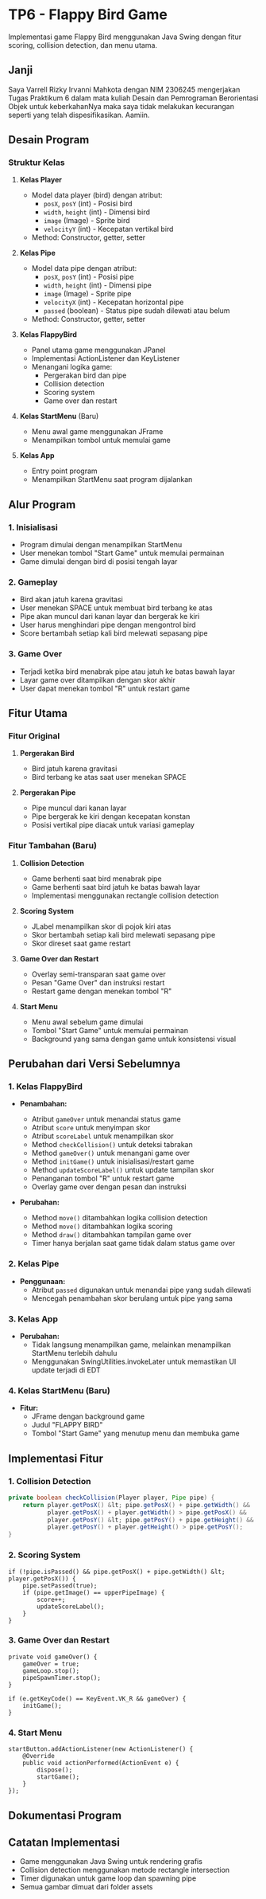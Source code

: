 # TP6 - Flappy Bird Game

Implementasi game Flappy Bird menggunakan Java Swing dengan fitur scoring, collision detection, dan menu utama.

## Janji  
Saya Varrell Rizky Irvanni Mahkota dengan NIM 2306245 mengerjakan Tugas Praktikum 6 dalam mata kuliah Desain dan Pemrograman Berorientasi Objek untuk keberkahanNya maka saya tidak melakukan kecurangan seperti yang telah dispesifikasikan. Aamiin.

## Desain Program

### Struktur Kelas
1. **Kelas Player**  
   - Model data player (bird) dengan atribut:
     - `posX`, `posY` (int) - Posisi bird
     - `width`, `height` (int) - Dimensi bird
     - `image` (Image) - Sprite bird
     - `velocityY` (int) - Kecepatan vertikal bird
   - Method: Constructor, getter, setter

2. **Kelas Pipe**  
   - Model data pipe dengan atribut:
     - `posX`, `posY` (int) - Posisi pipe
     - `width`, `height` (int) - Dimensi pipe
     - `image` (Image) - Sprite pipe
     - `velocityX` (int) - Kecepatan horizontal pipe
     - `passed` (boolean) - Status pipe sudah dilewati atau belum
   - Method: Constructor, getter, setter

3. **Kelas FlappyBird**  
   - Panel utama game menggunakan JPanel
   - Implementasi ActionListener dan KeyListener
   - Menangani logika game:
     - Pergerakan bird dan pipe
     - Collision detection
     - Scoring system
     - Game over dan restart

4. **Kelas StartMenu** (Baru)
   - Menu awal game menggunakan JFrame
   - Menampilkan tombol untuk memulai game

5. **Kelas App**  
   - Entry point program
   - Menampilkan StartMenu saat program dijalankan

## Alur Program

### 1. Inisialisasi
- Program dimulai dengan menampilkan StartMenu
- User menekan tombol "Start Game" untuk memulai permainan
- Game dimulai dengan bird di posisi tengah layar

### 2. Gameplay
- Bird akan jatuh karena gravitasi
- User menekan SPACE untuk membuat bird terbang ke atas
- Pipe akan muncul dari kanan layar dan bergerak ke kiri
- User harus menghindari pipe dengan mengontrol bird
- Score bertambah setiap kali bird melewati sepasang pipe

### 3. Game Over
- Terjadi ketika bird menabrak pipe atau jatuh ke batas bawah layar
- Layar game over ditampilkan dengan skor akhir
- User dapat menekan tombol "R" untuk restart game

## Fitur Utama

### Fitur Original
1. **Pergerakan Bird**  
   - Bird jatuh karena gravitasi
   - Bird terbang ke atas saat user menekan SPACE

2. **Pergerakan Pipe**  
   - Pipe muncul dari kanan layar
   - Pipe bergerak ke kiri dengan kecepatan konstan
   - Posisi vertikal pipe diacak untuk variasi gameplay

### Fitur Tambahan (Baru)
1. **Collision Detection**  
   - Game berhenti saat bird menabrak pipe
   - Game berhenti saat bird jatuh ke batas bawah layar
   - Implementasi menggunakan rectangle collision detection

2. **Scoring System**  
   - JLabel menampilkan skor di pojok kiri atas
   - Skor bertambah setiap kali bird melewati sepasang pipe
   - Skor direset saat game restart

3. **Game Over dan Restart**  
   - Overlay semi-transparan saat game over
   - Pesan "Game Over" dan instruksi restart
   - Restart game dengan menekan tombol "R"

4. **Start Menu**  
   - Menu awal sebelum game dimulai
   - Tombol "Start Game" untuk memulai permainan
   - Background yang sama dengan game untuk konsistensi visual

## Perubahan dari Versi Sebelumnya

### 1. Kelas FlappyBird
- **Penambahan:**
  - Atribut `gameOver` untuk menandai status game
  - Atribut `score` untuk menyimpan skor
  - Atribut `scoreLabel` untuk menampilkan skor
  - Method `checkCollision()` untuk deteksi tabrakan
  - Method `gameOver()` untuk menangani game over
  - Method `initGame()` untuk inisialisasi/restart game
  - Method `updateScoreLabel()` untuk update tampilan skor
  - Penanganan tombol "R" untuk restart game
  - Overlay game over dengan pesan dan instruksi

- **Perubahan:**
  - Method `move()` ditambahkan logika collision detection
  - Method `move()` ditambahkan logika scoring
  - Method `draw()` ditambahkan tampilan game over
  - Timer hanya berjalan saat game tidak dalam status game over

### 2. Kelas Pipe
- **Penggunaan:**
  - Atribut `passed` digunakan untuk menandai pipe yang sudah dilewati
  - Mencegah penambahan skor berulang untuk pipe yang sama

### 3. Kelas App
- **Perubahan:**
  - Tidak langsung menampilkan game, melainkan menampilkan StartMenu terlebih dahulu
  - Menggunakan SwingUtilities.invokeLater untuk memastikan UI update terjadi di EDT

### 4. Kelas StartMenu (Baru)
- **Fitur:**
  - JFrame dengan background game
  - Judul "FLAPPY BIRD"
  - Tombol "Start Game" yang menutup menu dan membuka game

## Implementasi Fitur

### 1. Collision Detection
```java
private boolean checkCollision(Player player, Pipe pipe) {
    return player.getPosX() &lt; pipe.getPosX() + pipe.getWidth() &&
           player.getPosX() + player.getWidth() > pipe.getPosX() &&
           player.getPosY() &lt; pipe.getPosY() + pipe.getHeight() &&
           player.getPosY() + player.getHeight() > pipe.getPosY();
}
```
### 2. Scoring System
```
if (!pipe.isPassed() && pipe.getPosX() + pipe.getWidth() &lt; player.getPosX()) {
    pipe.setPassed(true);
    if (pipe.getImage() == upperPipeImage) {
        score++;
        updateScoreLabel();
    }
}
```

### 3. Game Over dan Restart
```
private void gameOver() {
    gameOver = true;
    gameLoop.stop();
    pipeSpawnTimer.stop();
}

if (e.getKeyCode() == KeyEvent.VK_R && gameOver) {
    initGame();
}
```

### 4. Start Menu
```
startButton.addActionListener(new ActionListener() {
    @Override
    public void actionPerformed(ActionEvent e) {
        dispose(); 
        startGame();
    }
});
```
## Dokumentasi Program


## Catatan Implementasi
- Game menggunakan Java Swing untuk rendering grafis
- Collision detection menggunakan metode rectangle intersection
- Timer digunakan untuk game loop dan spawning pipe
- Semua gambar dimuat dari folder assets
